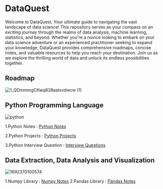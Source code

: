 # DataQuest
Welcome to DataQuest, 
Your ultimate guide to navigating the vast landscape of data science! This repository serves as your compass on an exciting journey through the realms of data analysis, machine learning, statistics, and beyond. Whether you're a novice looking to embark on your data science adventure or an experienced practitioner seeking to expand your knowledge, DataQuest provides comprehensive roadmaps, concise notes, and valuable resources to help you reach your destination. Join us as we explore the thrilling world of data and unlock its endless possibilities together.

 
 ## Roadmap 
 
 ![1_QDmmmgCKwq828aatsvdwcw (1)](https://github.com/Ishikakataria06/DataQuest/assets/147333547/853852ef-7bb6-4356-8070-d282f4cc29b8)

 ## Python Programming Language 
 
 ![python](https://github.com/Ishikakataria06/DataQuest/assets/147333547/9aca4c4b-2045-472c-8576-c38033cf567d)
 
 1.Python Notes : [Python Notes](https://github.com/Ishikakataria06/DataQuest/blob/main/Python%20Notes.ipynb)
 
 2.Python Projects : [Python Projects](https://github.com/Ishikakataria06/Basic-Python-Projects)

 3.Python Interview Question : [Interview Questions](https://github.com/Ishikakataria06/DataQuest/blob/main/Interview%20Question.ipynb)

 ## Data Extraction, Data Analysis and Visualization
![1692370100574](https://github.com/Ishikakataria06/DataQuest/assets/147333547/493c2615-6e08-41a1-91b4-64bb9cfa66fc)

 1.Numpy Library : [Numpy Notes](https://github.com/Ishikakataria06/DataQuest/blob/main/Numpy%20Notes.ipynb)
 2.Pandas Library : [Pandas Notes](https://github.com/Ishikakataria06/DataQuest/blob/main/Pandas%20Notes.ipynb)



